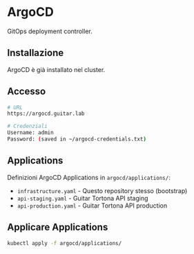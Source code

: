 # ArgoCD

GitOps deployment controller.

## Installazione

ArgoCD è già installato nel cluster.

## Accesso
```bash
# URL
https://argocd.guitar.lab

# Credenziali
Username: admin
Password: (saved in ~/argocd-credentials.txt)
```

## Applications

Definizioni ArgoCD Applications in `argocd/applications/`:

- `infrastructure.yaml` - Questo repository stesso (bootstrap)
- `api-staging.yaml` - Guitar Tortona API staging
- `api-production.yaml` - Guitar Tortona API production

## Applicare Applications
```bash
kubectl apply -f argocd/applications/
```
